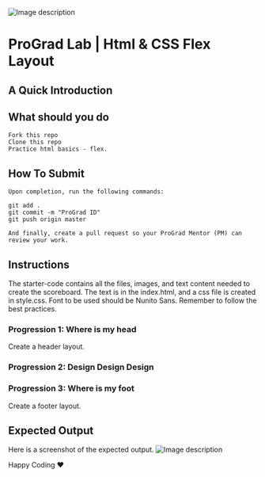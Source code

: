 ![Image description](https://i1.faceprep.in/ProGrad/face-logo-resized.png)

# ProGrad Lab | Html & CSS Flex Layout

## A Quick Introduction




## What should you do
```
Fork this repo
Clone this repo
Practice html basics - flex.
```

## How To Submit
```
Upon completion, run the following commands:

git add .
git commit -m "ProGrad ID"
git push origin master

And finally, create a pull request so your ProGrad Mentor (PM) can review your work.
```

## Instructions
The starter-code contains all the files, images, and text content needed to create the scoreboard. 
The text is in the index.html, and a css file is created in style.css. Font to be used should be Nunito Sans. Remember to follow the best practices.

### Progression 1: Where is my head
Create a header layout.

### Progression 2: Design Design Design



### Progression 3: Where is my foot 
Create a footer layout.

## Expected Output
Here is a screenshot of the expected output.
![Image description](https://i1.faceprep.in/ProGrad/flex-1.png)

Happy Coding ❤️
